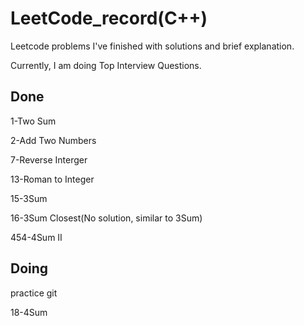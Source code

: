 # LeetCode_record(C++)
Leetcode problems I've finished with solutions and brief explanation. 

Currently, I am doing Top Interview Questions.
## Done
1-Two Sum

2-Add Two Numbers

7-Reverse Interger

13-Roman to Integer

15-3Sum

16-3Sum Closest(No solution, similar to 3Sum)

454-4Sum II

## Doing

practice git

18-4Sum
